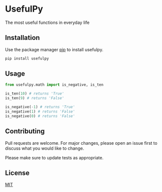 # UsefulPy
The most useful functions in everyday life

## Installation

Use the package manager [pip](https://pip.pypa.io/en/stable/) to install usefulpy.

```bash
pip install usefulpy
```

## Usage

```python
from usefulpy.math import is_negative, is_ten

is_ten(10) # returns 'True'
is_ten(9) # returns 'False'

is_negative(-1) # returns 'True'
is_negative(1) # returns 'False'
is_negative(0) # returns 'False'
```

## Contributing
Pull requests are welcome. For major changes, please open an issue first to discuss what you would like to change.

Please make sure to update tests as appropriate.

## License
[MIT](https://choosealicense.com/licenses/mit/)